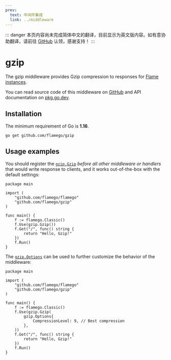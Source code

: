 ```yaml
---
prev:
  text: 中间件集成
  link: ../middleware
---
```


::: danger
本页内容尚未完成简体中文的翻译，目前显示为英文版内容。如有意协助翻译，请前往 [GitHub](https://github.com/flamego/flamego/issues/78) 认领，感谢支持！
:::

# gzip

The gzip middleware provides Gzip compression to responses for [Flame instances](../core-concepts.md#instances).

You can read source code of this middleware on [GitHub](https://github.com/flamego/gzip) and API documentation on [pkg.go.dev](https://pkg.go.dev/github.com/flamego/gzip?tab=doc).

## Installation

The minimum requirement of Go is **1.16**.

```:no-line-numbers
go get github.com/flamego/gzip
```

## Usage examples

You should register the [`gzip.Gzip`](https://pkg.go.dev/github.com/flamego/gzip#Gzip) _before all other middleware or handlers_ that would write response to clients, and it works out-of-the-box with the default settings:

```go:no-line-numbers
package main

import (
	"github.com/flamego/flamego"
	"github.com/flamego/gzip"
)

func main() {
	f := flamego.Classic()
	f.Use(gzip.Gzip())
	f.Get("/", func() string {
		return "Hello, Gzip!"
	})
	f.Run()
}
```

The [`gzip.Options`](https://pkg.go.dev/github.com/flamego/gzip#Options) can be used to further customize the behavior of the middleware:

```go:no-line-numbers{11-13}
package main

import (
	"github.com/flamego/flamego"
	"github.com/flamego/gzip"
)

func main() {
	f := flamego.Classic()
	f.Use(gzip.Gzip(
		gzip.Options{
			CompressionLevel: 9, // Best compression
		},
	))
	f.Get("/", func() string {
		return "Hello, Gzip!"
	})
	f.Run()
}
```
